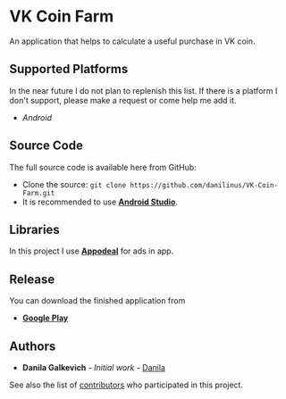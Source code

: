 # VK Coin Farm

An application that helps to calculate a useful purchase in VK coin.

## Supported Platforms
In the near future I do not plan to replenish this list. If there is a platform I don't support, please make a request or come help me add it.

  * *Android*

## Source Code
The full source code is available here from GitHub:

* Clone the source: ``` git clone https://github.com/danilinus/VK-Coin-Farm.git ```
* It is recommended to use [**Android Studio**](https://developer.android.com).

## Libraries

In this project I use [**Appodeal**](https://www.appodeal.com) for ads in app.

## Release
You can download the finished application from
* [**Google Play**](https://play.google.com/store/apps/details?id=com.jobs.vkcoinfarm)

## Authors

* **Danila Galkevich** - *Initial work* - [Danila](https://github.com/danilinus)

See also the list of [contributors](https://github.com/danilinus/VK-Coin-Farm/contributors) who participated in this project.
